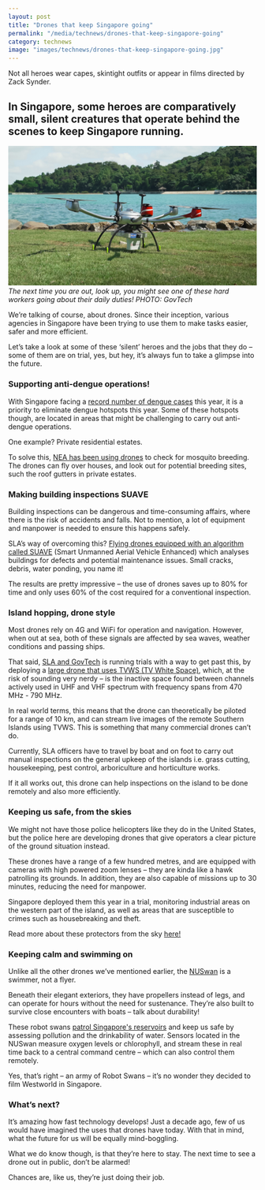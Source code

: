 ```yaml
---
layout: post
title: "Drones that keep Singapore going"
permalink: "/media/technews/drones-that-keep-singapore-going"
category: technews
image: "images/technews/drones-that-keep-singapore-going.jpg"
---
```

Not all heroes wear capes, skintight outfits or appear in films directed by Zack Synder. 

In Singapore, some heroes are comparatively small, silent creatures that operate behind the scenes to keep Singapore running. 
---

![A Drone that operates on TV WS](/images/technews/drones-that-keep-singapore-going.jpg)*The next time you are out, look up, you might see one of these hard workers going about their daily duties! PHOTO: GovTech*

We’re talking of course, about drones. Since their inception, various agencies in Singapore have been trying to use them to make tasks easier, safer and more efficient. 

Let’s take a look at some of these ‘silent’ heroes and the jobs that they do – some of them are on trial, yes, but hey, it’s always fun to take a glimpse into the future. 

### **Supporting anti-dengue operations**!

With Singapore facing a [record number of dengue cases](https://www.channelnewsasia.com/news/singapore/singapore-dengue-cases-reach-record-22403-surpassing-2013-high-12992292) this year, it is  a priority to eliminate dengue hotspots this year. Some of these hotspots though, are located in areas that might be challenging to carry out anti-dengue operations. 

One example? Private residential estates. 

To solve this, [NEA has been using drones](https://www.straitstimes.com/singapore/drones-join-nea-battle-against-dengue) to check for mosquito breeding. The drones can fly over houses, and look out for potential breeding sites,
such the roof gutters in private estates. 


### **Making building inspections SUAVE**


Building inspections can be dangerous and time-consuming affairs, where there is the risk of accidents and falls. Not to mention, a lot of equipment and manpower is needed to ensure this happens safely. 

SLA’s way of overcoming this? [Flying drones equipped with an algorithm called SUAVE](https://www.sla.gov.sg/qql/slot/u143/Newsroom/Newsletter/LANDAPR19/sla-suave.html) (Smart Unmanned Aerial Vehicle Enhanced) which analyses buildings for defects and potential maintenance issues. Small cracks, debris, water ponding, you name it! 

The results are pretty impressive – the use of drones saves up to 80% for time and only uses 60% of the cost required for a conventional inspection.

### **Island hopping, drone style**

Most drones rely on 4G and WiFi for operation and navigation. However, when out at sea, both of these signals are affected by sea waves, weather conditions and passing ships. 

That said, [SLA and GovTech](https://www.tech.gov.sg/media/technews/bringing-connectivity-to-the-southern-islands) is running trials with a way to get past this, by deploying a [large drone that uses TVWS (TV White Space)](https://www.straitstimes.com/tech/unmanned-drones-for-monitoring-singapores-southern-islands-on-trial), which, at the risk of sounding very nerdy –  is the inactive space found between channels actively used in UHF and VHF spectrum with frequency spans from 470 MHz - 790 MHz. 


In real world terms, this means that the drone can theoretically be piloted for a range of 10 km, and can stream live images of the remote Southern Islands using TVWS. This is something that many commercial drones can’t do.  

Currently, SLA officers have to travel by boat and on foot to carry out manual inspections on the general upkeep of the islands i.e. grass cutting, housekeeping, pest control, arboriculture and horticulture works.

If it all works out, this drone can help inspections on the island to be done remotely and also more efficiently. 


### **Keeping us safe, from the skies**
We might not have those police helicopters like they do in the United States, but the police here are developing drones that give operators a clear picture of the ground situation instead. 

These drones have a range of a few hundred metres, and are equipped with cameras with high powered zoom lenses – they are kinda like a hawk patrolling its grounds. In addition, they are also capable of missions up to 30 minutes, reducing the need for manpower. 

Singapore deployed them this year in a trial, monitoring industrial areas on the western part of the island, as well as areas that are susceptible to crimes such as housebreaking and theft. 

Read more about these protectors from the sky [here!](https://www.straitstimes.com/singapore/surveillance-drones-operating-autonomously-take-to-the-sky-in-police-trial)

### **Keeping calm and swimming on**

Unlike all the other drones we’ve mentioned earlier, the [NUSwan](https://arl.nus.edu.sg/twiki6/bin/view/ARL/Swan) is a swimmer, not a flyer. 

Beneath their elegant exteriors, they have propellers instead of legs, and can operate for hours without the need for sustenance. They’re also built to survive close encounters with boats – talk about durability!  

These robot swans [patrol Singapore's reservoirs](https://www.straitstimes.com/singapore/environment/pub-gets-smart) and keep us safe by assessing pollution and the drinkability of water. Sensors located in the NUSwan measure oxygen levels or chlorophyll, and stream these in real time back to a central command centre – which can also control them remotely. 

Yes, that’s right – an army of Robot Swans – it’s no wonder they decided to film Westworld in Singapore.   


### **What’s next?**
It’s amazing how fast technology develops! Just a decade ago, few of us would have imagined the uses that drones have today. With that in mind, what the future for us will be equally mind-boggling.

What we do know though, is that they’re here to stay. The next time to see a drone out in public, don’t be alarmed! 

Chances are, like us, they’re just doing their job. 
